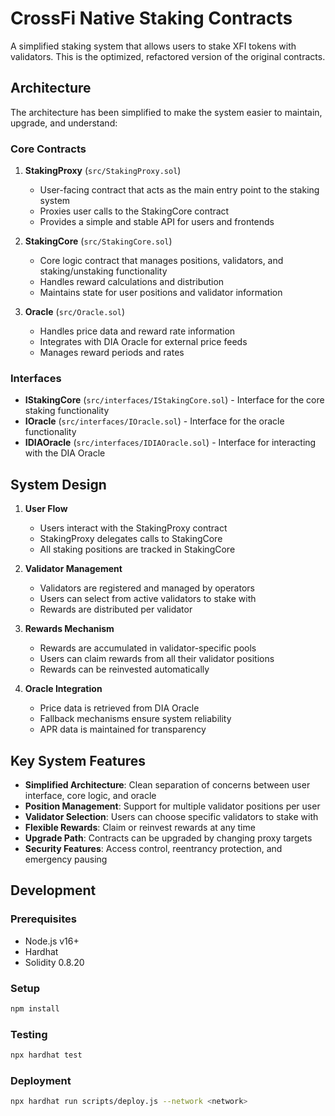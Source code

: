 # CrossFi Native Staking Contracts

A simplified staking system that allows users to stake XFI tokens with validators. This is the optimized, refactored version of the original contracts.

## Architecture

The architecture has been simplified to make the system easier to maintain, upgrade, and understand:

### Core Contracts

1. **StakingProxy** (`src/StakingProxy.sol`)
   - User-facing contract that acts as the main entry point to the staking system
   - Proxies user calls to the StakingCore contract
   - Provides a simple and stable API for users and frontends

2. **StakingCore** (`src/StakingCore.sol`)
   - Core logic contract that manages positions, validators, and staking/unstaking functionality
   - Handles reward calculations and distribution
   - Maintains state for user positions and validator information

3. **Oracle** (`src/Oracle.sol`)
   - Handles price data and reward rate information
   - Integrates with DIA Oracle for external price feeds
   - Manages reward periods and rates

### Interfaces

- **IStakingCore** (`src/interfaces/IStakingCore.sol`) - Interface for the core staking functionality
- **IOracle** (`src/interfaces/IOracle.sol`) - Interface for the oracle functionality
- **IDIAOracle** (`src/interfaces/IDIAOracle.sol`) - Interface for interacting with the DIA Oracle

## System Design

1. **User Flow**
   - Users interact with the StakingProxy contract
   - StakingProxy delegates calls to StakingCore
   - All staking positions are tracked in StakingCore

2. **Validator Management**
   - Validators are registered and managed by operators
   - Users can select from active validators to stake with
   - Rewards are distributed per validator

3. **Rewards Mechanism**
   - Rewards are accumulated in validator-specific pools
   - Users can claim rewards from all their validator positions
   - Rewards can be reinvested automatically

4. **Oracle Integration**
   - Price data is retrieved from DIA Oracle
   - Fallback mechanisms ensure system reliability
   - APR data is maintained for transparency

## Key System Features

- **Simplified Architecture**: Clean separation of concerns between user interface, core logic, and oracle
- **Position Management**: Support for multiple validator positions per user
- **Validator Selection**: Users can choose specific validators to stake with
- **Flexible Rewards**: Claim or reinvest rewards at any time
- **Upgrade Path**: Contracts can be upgraded by changing proxy targets
- **Security Features**: Access control, reentrancy protection, and emergency pausing

## Development

### Prerequisites

- Node.js v16+
- Hardhat
- Solidity 0.8.20

### Setup

```bash
npm install
```

### Testing

```bash
npx hardhat test
```

### Deployment

```bash
npx hardhat run scripts/deploy.js --network <network>
```
